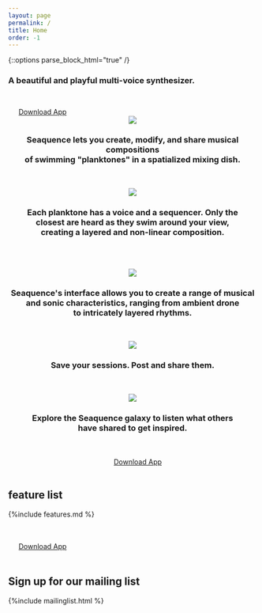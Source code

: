 ```yaml
---
layout: page
permalink: /
title: Home
order: -1
---
```


{::options parse_block_html="true" /}

<div class="header-copy" >
  <h3>A beautiful and playful multi-voice synthesizer.</h3>
</div>
<div style="height:2em;"></div>

<div class="download">
  <a href="{{site.app.storeurl}}"><img style="height:1em;margin-right:0.5em;" src="{{site.baseurl}}/images/apple.svg">Download App</a>
</div>

<center>
<img src="{{site.baseurl}}/images/iphone5s_blue_2.png" style="max-width:400px;"/>
<br />

<h3>
Seaquence lets you create, modify, and share musical compositions
<br/>of swimming "planktones" in a spatialized mixing dish.</h3><br />

<img src="{{site.baseurl}}/images/iphone5s_blue_3.png" style="max-width:400px;"/><br />
<h3>
Each planktone has a voice and a sequencer.
Only the  <br/> closest are heard as they swim around your view, <br />
creating a layered and non-linear composition.</h3><br />
<br />

<img src="{{site.baseurl}}/images/iphone5s_blue.png" style="max-width:400px;"/><br />
<h3>Seaquence's interface allows you to create a range of musical <br/>
  and sonic characteristics, ranging from ambient drone<br/> to intricately layered rhythms.</h3><br />

<img src="{{site.baseurl}}/images/iphone5s_blue_4.png" style="max-width:400px;"/><br />
<h3>Save your sessions. Post and share them.</h3><br />

<img src="{{site.baseurl}}/images/iphone5s_blue_5.png" style="max-width:400px;"/><br />
<h3>Explore the Seaquence galaxy to listen what others<br /> have shared to get inspired.</h3><br />

<br />

<div class="download">
  <a href="{{site.app.storeurl}}"><img style="height:1em;margin-right:0.5em;" src="{{site.baseurl}}/images/apple.svg">Download App</a>
</div>

<br/>

</center>

<h2>feature list</h2>

{%include features.md %}

<br />
<br />

<!-- <section>
## about seaquence
{%include history.md %}
</section> -->

<div class="download">
  <a href="{{site.app.storeurl}}"><img style="height:1em;margin-right:0.5em;" src="{{site.baseurl}}/images/apple.svg">Download App</a>
</div>

<!-- <br /><br/> -->

<!-- <section>
### made with

{% include madewith.md %}
</section> -->

<section>

<div class="emailform">
<h2 style="padding-top:1em;">Sign up for our mailing list</h2>

{%include mailinglist.html %}

</div>
</section>
